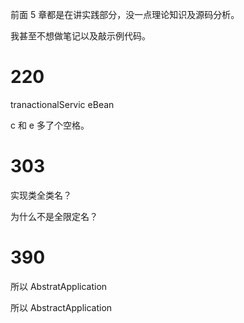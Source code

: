 前面 5 章都是在讲实践部分，没一点理论知识及源码分析。

我甚至不想做笔记以及敲示例代码。



# 220

 tranactionalServic eBean

c 和 e 多了个空格。



# 303

实现类全类名？

为什么不是全限定名？

# 390

所以 AbstratApplication

所以 AbstractApplication

